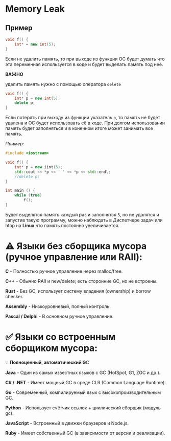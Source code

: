 # Memory Leak
## Пример
```cpp
void f() {
    int* = new int(5);
}
```
Если не удалить память, то при выходе из функции ОС будет думать что эта переменная используется в коде и будет выделать память под неё.

**ВАЖНО**

удалить память нужно с помощью оператора `delete`

```cpp
void f() {
    int* p = new int(5);
    delete p;
}
```

Если потерять при выходу из функции указатель `p`, то память не будет удалена и ОС будет использовать её в коде. При долгом использовании память будет заполняться и в конечном итоге может занимать все память.

*Пример:*

```cpp
#include <iostream>

void f() {
    int* p = new iint(5);
    std::cout << *p << ' ' << *p << std::endl;
    //delete p;
}

int main () {
    while (true)
        f();
}
```
Будет выделятся память каждый раз и заполнятся `5`, но не удалятся и запустив такую программу, можно наблюдать в Диспетчере задач или htop на **Linux** что память постоянно увеличивается.

# ⚠️ Языки без сборщика мусора (ручное управление или RAII):

**C** -  Полностью ручное управление через malloc/free.

**C++** - Обычно RAII и new/delete; есть сторонние GC, но не встроены.

**Rust** - Без GC, использует систему владения (ownership) и borrow checker.

**Assembly** - Низкоуровневый, полный контроль.

**Pascal / Delphi** - В основном ручное управление.


# ✅ Языки со встроенным сборщиком мусора:
💡 **Полноценный, автоматический G**C

**Java** - Один из самых известных языков с GC (HotSpot, G1, ZGC и др.).

**C# / .NET** - Имеет мощный GC в среде CLR (Common Language Runtime).

**Go** - Современный, компилируемый язык с высокопроизводительным GC.

**Python** - Использует счётчик ссылок + циклический сборщик (модуль gc).

**JavaScript** - Встроенный в движки браузеров и Node.js.

**Ruby** - Имеет собственный GC (в зависимости от версии и реализации).

